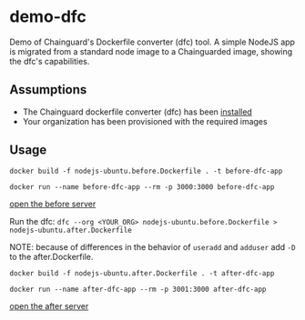 # demo-dfc
Demo of Chainguard's Dockerfile converter (dfc) tool. A simple NodeJS app is migrated from a standard node image to a Chainguarded image, showing the dfc's capabilities.
## Assumptions
* The Chainguard dockerfile converter (dfc) has been [installed](https://github.com/chainguard-dev/dfc?tab=readme-ov-file#installation)
* Your organization has been provisioned with the required images
## Usage
`docker build -f nodejs-ubuntu.before.Dockerfile . -t before-dfc-app`

`docker run --name before-dfc-app --rm -p 3000:3000 before-dfc-app`

[open the before server](http://localhost:3000)

Run the dfc:
`dfc --org <YOUR_ORG> nodejs-ubuntu.before.Dockerfile > nodejs-ubuntu.after.Dockerfile`

NOTE: because of differences in the behavior of `useradd` and `adduser` add `-D` to the after.Dockerfile.

`docker build -f nodejs-ubuntu.after.Dockerfile . -t after-dfc-app`

`docker run --name after-dfc-app --rm -p 3001:3000 after-dfc-app`

[open the after server](http://localhost:3001)
